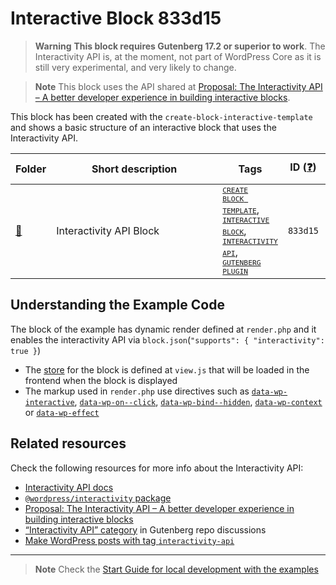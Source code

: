 # Interactive Block 833d15

> **Warning**
> **This block requires Gutenberg 17.2 or superior to work**. The Interactivity API is, at the moment, not part of WordPress Core as it is still very experimental, and very likely to change. 

> **Note**
> This block uses the API shared at [Proposal: The Interactivity API – A better developer experience in building interactive blocks](https://make.wordpress.org/core/2023/03/30/proposal-the-interactivity-api-a-better-developer-experience-in-building-interactive-blocks/). 

This block has been created with the `create-block-interactive-template` and shows a basic structure of an interactive block that uses the Interactivity API.

<!-- Please, do not remove these @TABLE EXAMPLES BEGIN and @TABLE EXAMPLES END comments or modify the table inside. This table is automatically generated from the data at _data/examples.json and _data/tags.json -->
<!-- @TABLE EXAMPLES BEGIN -->
| Folder                                                                                                          | <span style="display: inline-block; width:250px">Short description</span> | Tags                                                                                                                                                                                                                                                                                                                                                                                                                                                                                                                                                                                                                                                                                                                                                           | ID ([❓](https://github.com/WordPress/block-development-examples/wiki/04-Why-an-ID-for-every-example%3F "Why an ID for every example?")) | Download .zip                                                                                                                                                                                                                                                              | Live Demo                                                                                                                                                                                                                                                                                                                                                                                      |
| --------------------------------------------------------------------------------------------------------------- | ------------------------------------------------------------------------- | -------------------------------------------------------------------------------------------------------------------------------------------------------------------------------------------------------------------------------------------------------------------------------------------------------------------------------------------------------------------------------------------------------------------------------------------------------------------------------------------------------------------------------------------------------------------------------------------------------------------------------------------------------------------------------------------------------------------------------------------------------------- | --------------------------------------------------------------------------------------------------------------------------------------- | -------------------------------------------------------------------------------------------------------------------------------------------------------------------------------------------------------------------------------------------------------------------------- | ---------------------------------------------------------------------------------------------------------------------------------------------------------------------------------------------------------------------------------------------------------------------------------------------------------------------------------------------------------------------------------------------- |
| [📁](https://github.com/WordPress/block-development-examples/tree/trunk/plugins/interactivity-api-block-833d15) | Interactivity API Block                                                   | <small><code><a href="https://github.com/WordPress/block-development-examples/wiki/03-Tags#create-block-template">CREATE BLOCK TEMPLATE</a></code></small>, <small><code><a href="https://github.com/WordPress/block-development-examples/wiki/03-Tags#interactive-block">INTERACTIVE BLOCK</a></code></small>, <small><code><a href="https://github.com/WordPress/block-development-examples/wiki/03-Tags#interactivity-api">INTERACTIVITY API</a></code></small>, <small><code><a href="https://github.com/WordPress/block-development-examples/wiki/03-Tags#gutenberg-plugin">GUTENBERG PLUGIN</a></code></small> | `833d15`                                                                                                                                | [📦](https://raw.githubusercontent.com/WordPress/block-development-examples/deploy/zips/interactivity-api-block-833d15.zip "Install the plugin using this zip and activate it. Then use the ID of the block (833d15) to find it and add it to a post to see it in action") | [![](https://raw.githubusercontent.com/WordPress/block-development-examples/trunk/_assets/icon-wp.svg)](https://playground.wordpress.net/?blueprint-url=https://raw.githubusercontent.com/WordPress/block-development-examples/trunk/plugins/interactivity-api-block-833d15/_playground/blueprint.json "Use the ID of the block (833d15) to find it and add it to a post to see it in action") |
<!-- @TABLE EXAMPLES END -->

## Understanding the Example Code

The block of the example has dynamic render defined at `render.php` and it enables the interactivity API via `block.json`(`"supports": { "interactivity": true }`)
- The [store](https://github.com/WordPress/gutenberg/blob/trunk/packages/interactivity/docs/2-api-reference.md#the-store) for the block is defined at `view.js` that will be loaded in the frontend when the block is displayed
- The markup used in `render.php` use directives such as [`data-wp-interactive`](https://github.com/WordPress/gutenberg/blob/trunk/packages/interactivity/docs/2-api-reference.md#wp-interactive), [`data-wp-on--click`](https://github.com/WordPress/gutenberg/blob/trunk/packages/interactivity/docs/2-api-reference.md#wp-on), [`data-wp-bind--hidden`](https://github.com/WordPress/gutenberg/blob/trunk/packages/interactivity/docs/2-api-reference.md#wp-bind), [`data-wp-context`](https://github.com/WordPress/gutenberg/blob/trunk/packages/interactivity/docs/2-api-reference.md#wp-context) or [`data-wp-effect`](https://github.com/WordPress/gutenberg/blob/trunk/packages/interactivity/docs/2-api-reference.md#wp-effect)


## Related resources

Check the following resources for more info about the Interactivity API:
- [Interactivity API docs](https://github.com/WordPress/gutenberg/tree/trunk/packages/interactivity/docs)
- [`@wordpress/interactivity` package](https://github.com/WordPress/gutenberg/blob/trunk/packages/interactivity/README.md)
- [Proposal: The Interactivity API – A better developer experience in building interactive blocks](https://make.wordpress.org/core/2023/03/30/proposal-the-interactivity-api-a-better-developer-experience-in-building-interactive-blocks/)
- [“Interactivity API” category](https://github.com/WordPress/gutenberg/discussions/categories/interactivity-api) in Gutenberg repo discussions
- [Make WordPress posts with tag `interactivity-api`](https://make.wordpress.org/core/tag/interactivity-api/)


----

> **Note**
> Check the [Start Guide for local development with the examples](https://github.com/WordPress/block-development-examples/wiki/02-Examples#start-guide-for-local-development-with-the-examples)